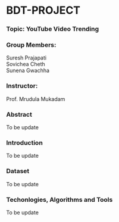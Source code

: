 # BDT-PROJECT


### Topic: YouTube Video Trending

### Group Members:
Suresh Prajapati<br/>
Sovichea Cheth<br/>
Sunena Gwachha<br/>

### Instructor:
Prof. Mrudula Mukadam

### Abstract
To be update

### Introduction
To be update

### Dataset
To be update

### Techonlogies, Algorithms and Tools
To be update
